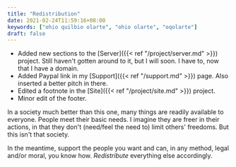 ```yaml
---
title: "Redistribution"
date: 2021-02-24T11:59:16+08:00
keywords: ["ohio quilbio olarte", "ohio olarte", "oqolarte"]
draft: false
---
```

- Added new sections to the [Server]({{< ref "/project/server.md" >}}) project.
Still haven't gotten around to it, but I will soon.
I have to, now that I have a domain.
- Added Paypal link in my [Support]({{< ref "/support.md" >}}) page.
Also inserted a better pitch in there.
- Edited a footnote in the [Site]({{< ref "/project/site.md" >}}) project.
- Minor edit of the footer.

In a society much better than this one, many things are readily available to everyone.
People meet their basic needs.
I imagine they are freer in their actions, in that they don't (need/feel the need to) limit others' freedoms.
But this isn't that society.

In the meantime, support the people you want and can, in any method, legal and/or moral, you know how.
*Redistribute* everything else accordingly.
